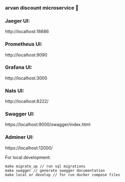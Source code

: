 ### arvan discount microservice  👋

### Jaeger UI:

http://localhost:16686

### Prometheus UI:

http://localhost:9090

### Grafana UI:

http://localhost:3000

### Nats UI:

http://localhost:8222/

### Swagger UI:

https://localhost:9000/swagger/index.html

### Adminer UI:

https://localhost:12000/

For local development:
```
make migrate_up // run sql migrations
make swagger // generate swagger documentation
make local or develop // for run docker compose files
```